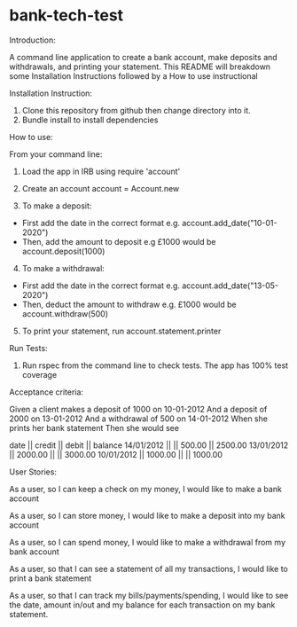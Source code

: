 # bank-tech-test

Introduction:

A command line application to create a bank account, make deposits and withdrawals, and printing your statement. This README will breakdown some Installation Instructions followed by a How to use instructional

Installation Instruction:

1. Clone this repository from github then change directory into it.
2. Bundle install to install dependencies

How to use:

  From your command line:
1. Load the app in IRB using require 'account'
2. Create an account account = Account.new

3. To make a deposit: 
 - First add the date in the correct format e.g. account.add_date("10-01-2020")
 - Then, add the amount to deposit e.g £1000 would be account.deposit(1000)

4. To make a withdrawal:
 - First add the date in the correct format e.g. account.add_date("13-05-2020")
 - Then, deduct the amount to withdraw e.g. £1000 would be account.withdraw(500)

5. To print your statement, run account.statement.printer

Run Tests:

1. Run rspec from the command line to check tests. The app has 100% test coverage



Acceptance criteria:

Given a client makes a deposit of 1000 on 10-01-2012
And a deposit of 2000 on 13-01-2012
And a withdrawal of 500 on 14-01-2012
When she prints her bank statement
Then she would see

date || credit || debit || balance
14/01/2012 || || 500.00 || 2500.00
13/01/2012 || 2000.00 || || 3000.00
10/01/2012 || 1000.00 || || 1000.00

User Stories:

As a user, 
so I can keep a check on my money,
I would like to make a bank account

As a user, 
so I can store money,
I would like to make a deposit into my bank account

As a user, 
so I can spend money,
I would like to make a withdrawal from my bank account

As a user, 
so that I can see a statement of all my transactions,
I would like to print a bank statement

As a user, 
so that I can track my bills/payments/spending,
I would like to see the date, amount in/out and my balance for each transaction on my bank statement.

